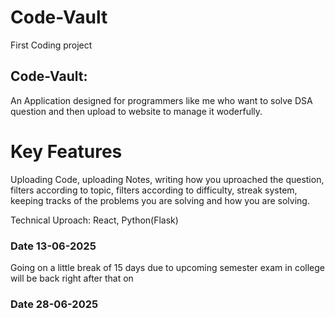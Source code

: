 # Code-Vault
First Coding project 
## Code-Vault:
 An Application designed for programmers like me who want to solve DSA question and then upload to website to manage it woderfully.

# Key Features
Uploading Code,
uploading Notes,
writing how you uproached the question,
filters according to topic,
filters according to difficulty,
streak system,
keeping tracks of the problems you are solving and how you are solving.

Technical Uproach: React, Python(Flask)


###  Date 13-06-2025
Going on a little break of 15 days due to upcoming semester exam in college will be back right after that on 
### Date 28-06-2025 